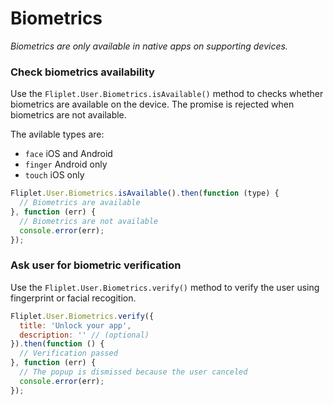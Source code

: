 # Biometrics

_Biometrics are only available in native apps on supporting devices._

### Check biometrics availability

Use the `Fliplet.User.Biometrics.isAvailable()` method to checks whether biometrics are available on the device. The promise is rejected when biometrics are not available.

The avilable types are:

- `face` iOS and Android
- `finger` Android only
- `touch` iOS only

```js
Fliplet.User.Biometrics.isAvailable().then(function (type) {
  // Biometrics are available
}, function (err) {
  // Biometrics are not available
  console.error(err);
});
```

### Ask user for biometric verification

Use the `Fliplet.User.Biometrics.verify()` method to verify the user using fingerprint or facial recogition.

```js
Fliplet.User.Biometrics.verify({
  title: 'Unlock your app',
  description: '' // (optional)
}).then(function () {
  // Verification passed
}, function (err) {
  // The popup is dismissed because the user canceled
  console.error(err);
});
```
